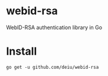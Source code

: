 # webid-rsa
WebID-RSA authentication library in Go

# Install
```
go get -u github.com/deiu/webid-rsa
```